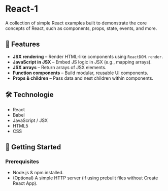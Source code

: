 # React‑1 

A collection of simple React examples built to demonstrate the core concepts of React, such as components, props, state, events, and more.

## 🚀 Features
- **JSX rendering** – Render HTML-like components using `ReactDOM.render`.
- **JavaScript in JSX** – Embed JS logic in JSX (e.g., mapping arrays).
- **JSX arrays** – Return arrays of JSX elements.
- **Function components** – Build modular, reusable UI components.
- **Props & children** – Pass data and nest children within components.
  
## 🛠 Technologie
- React 
- Babel
- JavaScript / JSX
- HTML5
- CSS

## 🎯 Getting Started

### Prerequisites
- Node.js & npm installed.
- (Optional) A simple HTTP server (if using prebuilt files without Create React App).


